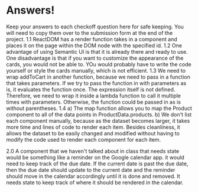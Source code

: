 # Answers!
Keep your answers to each checkoff question here for safe keeping. You will need to copy them over to the submission form at the end of the project. 
1.1 ReactDOM has a render function takes in a component and places it on the page within the DOM node with the specified id. 
1.2 One advantage of using Semantic UI is that it is already there and ready to use. One disadvantage is that if you want to
customize the appearance of the cards, you would not be able to. YOu would probably have to write the code yourself or style the cards manually, which is not efficient.
1.3 We need to wrap addToCart in another function, because we need to pass in a function that takes parameters. If we try to pass the function in with parameters as is, it evaluates the function once. The expression itself is not defined. Therefore, we need to wrap it inside a lambda function to call it multiple times with parameters. Otherwise, the function could be passed in as is without parentheses.
1.4 a) The map function allows you to map the Product component to all of the data points in ProductData.products.
	b) We don't list each component manually, because as the dataset becomes larger, it takes more time and lines of code to render each item. Besides cleanliness, it allows the dataset to be easily changed and modified without having to modify the code used to 
	render each component for each item.

2.0 A component that we haven't talked about in class that needs state would be something like a reminder on the Google calendar app. it would need to keep track of the due date. If the current date is past the due date, then the due date should update to the current date and the reminder should move in the calendar accordingly until it is done and removed. It needs state to keep track of where it should be rendered in the calendar. 
